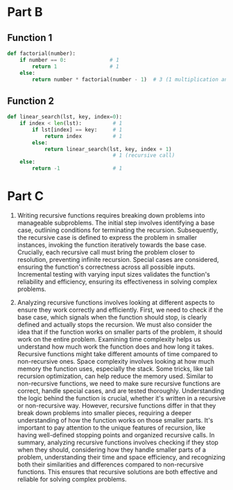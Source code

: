 # Part B

## Function 1

```python
def factorial(number):
    if number == 0:              # 1
        return 1                 # 1
    else:
        return number * factorial(number - 1)  # 3 (1 multiplication and 2 additions) + ops done by factorial(number - 1) 
```

## Function 2

```python
def linear_search(lst, key, index=0):
    if index < len(lst):          # 1
        if lst[index] == key:     # 1
            return index          # 1
        else:
            return linear_search(lst, key, index + 1)
                                  # 1 (recursive call)
    else:
        return -1                 # 1  
```

# Part C

1. Writing recursive functions requires breaking down problems into manageable subproblems. The initial step involves identifying a base case, outlining conditions for terminating the recursion. Subsequently, the recursive case is defined to express the problem in smaller instances, invoking the function iteratively towards the base case. Crucially, each recursive call must bring the problem closer to resolution, preventing infinite recursion. Special cases are considered, ensuring the function's correctness across all possible inputs. Incremental testing with varying input sizes validates the function's reliability and efficiency, ensuring its effectiveness in solving complex problems.

2. Analyzing recursive functions involves looking at different aspects to ensure they work correctly and efficiently. First, we need to check if the base case, which signals when the function should stop, is clearly defined and actually stops the recursion. We must also consider the idea that if the function works on smaller parts of the problem, it should work on the entire problem. Examining time complexity helps us understand how much work the function does and how long it takes. Recursive functions might take different amounts of time compared to non-recursive ones. Space complexity involves looking at how much memory the function uses, especially the stack. Some tricks, like tail recursion optimization, can help reduce the memory used. Similar to non-recursive functions, we need to make sure recursive functions are correct, handle special cases, and are tested thoroughly. Understanding the logic behind the function is crucial, whether it's written in a recursive or non-recursive way. However, recursive functions differ in that they break down problems into smaller pieces, requiring a deeper understanding of how the function works on those smaller parts. It's important to pay attention to the unique features of recursion, like having well-defined stopping points and organized recursive calls. In summary, analyzing recursive functions involves checking if they stop when they should, considering how they handle smaller parts of a problem, understanding their time and space efficiency, and recognizing both their similarities and differences compared to non-recursive functions. This ensures that recursive solutions are both effective and reliable for solving complex problems.
